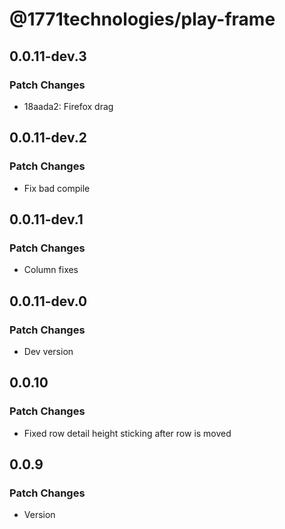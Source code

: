 # @1771technologies/play-frame

## 0.0.11-dev.3

### Patch Changes

- 18aada2: Firefox drag

## 0.0.11-dev.2

### Patch Changes

- Fix bad compile

## 0.0.11-dev.1

### Patch Changes

- Column fixes

## 0.0.11-dev.0

### Patch Changes

- Dev version

## 0.0.10

### Patch Changes

- Fixed row detail height sticking after row is moved

## 0.0.9

### Patch Changes

- Version
